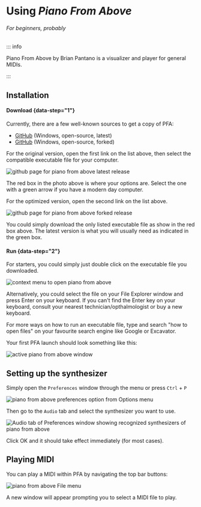 # Using *Piano From Above*
###### *For beginners, probably*
::: info 

Piano From Above by Brian Pantano is a visualizer and player for general
MIDIs.

:::

## Installation

#### Download {data-step="1"}

Currently, there are a few well-known sources to get a copy of PFA:
- [GitHub][gh1] (Windows, open-source, latest)
- [GitHub][gh2] (Windows, open-source, forked)

For the original version, open the first link on the list above, then select
the compatible executable file for your computer.

![github page for piano from above latest release](/pfa_dl.webp)

The red box in the photo above is where your options are. Select the one with
a green arrow if you have a modern day computer.

For the optimized version, open the second link on the list above.

![github page for piano from above forked release](/pfa_vizdl.webp)

You could simply download the only listed executable file as show in the red
box above. The latest version is what you will usually need as indicated in
the green box.

#### Run {data-step="2"}

For starters, you could simply just double click on the executable file you
downloaded.

![context menu to open piano from above](/pfa_open.webp)

Alternatively, you could select the file on your File Explorer window and
press Enter on your keyboard. If you can't find the Enter key on your
keyboard, consult your nearest technician/opthalmologist or buy a new
keyboard.

For more ways on how to run an executable file, type and search "how to open
files" on your favourite search engine like Google or Excavator.

Your first PFA launch should look something like this:

![active piano from above window](/pfa_opened.webp)

## Setting up the synthesizer

Simply open the `Preferences` window through the menu or press `Ctrl` + `P`

![piano from above preferences option from Options menu](/pfa_synth1.webp)

Then go to the `Audio` tab and select the synthesizer you want to use. 

![Audio tab of Preferences window showing recognized synthesizers of piano from above](/pfa_synth2.webp)

Click OK and it should take effect immediately (for most cases).

## Playing MIDI

You can play a MIDI within PFA by navigating the top bar buttons:

![piano from above File menu](/pfa_openmidi.webp)

A new window will appear prompting you to select a MIDI file to play.


[gh1]: <https://github.com/brian-pantano/PianoFromAbove/releases>
[gh2]: <https://github.com/khang06/PianoFromAbove/releases>